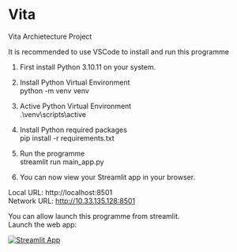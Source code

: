 # Vita
Vita Archietecture Project

It is recommended to use VSCode to install and run this programme

1. First install Python 3.10.11 on your system. <br>

2. Install Python Virtual Environment<br>
   python -m venv venv

3. Active Python Virtual Environment<br>
   .\venv\scripts\active 

4. Install Python required packages<br>
   pip install -r requirements.txt

5. Run the programme<br>
   streamlit run main_app.py

6. You can now view your Streamlit app in your browser.<br>

  Local URL: http://localhost:8501 <br>
  Network URL: http://10.33.135.128:8501

You can allow launch this programme from streamlit.<br>
Launch the web app:

[![Streamlit App](https://static.streamlit.io/badges/streamlit_badge_black_white.svg)](https://kgdtktycxzawwchepmosom.streamlit.app/)

